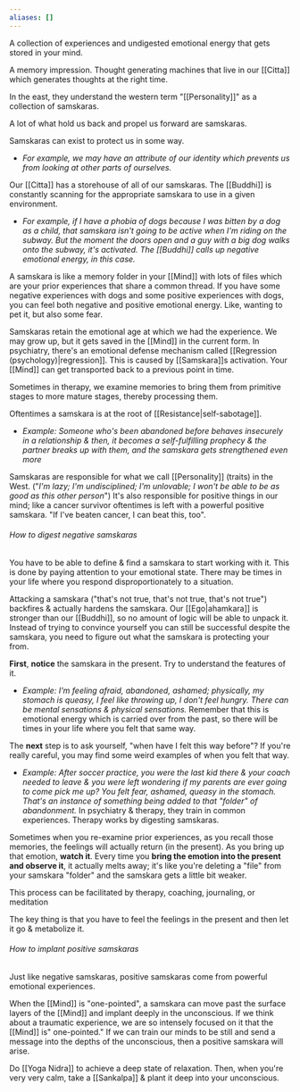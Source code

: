 ```yaml
---
aliases: []
---
```

A collection of experiences and undigested emotional energy that gets stored in your mind.

A memory impression. Thought generating machines that live in our [[Citta]] which generates thoughts at the right time.

In the east, they understand the western term "[[Personality]]" as a collection of samskaras.

A lot of what hold us back and propel us forward are samskaras.

Samskaras can exist to protect us in some way.
- *For example, we may have an attribute of our identity which prevents us from looking at other parts of ourselves.*

Our [[Citta]] has a storehouse of all of our samskaras. The [[Buddhi]] is constantly scanning for the appropriate samskara to use in a given environment.
- *For example, if I have a phobia of dogs because I was bitten by a dog as a child, that samskara isn't going to be active when I'm riding on the subway. But the moment the doors open and a guy with a big dog walks onto the subway, it's activated. The [[Buddhi]] calls up negative emotional energy, in this case.*

A samskara is like a memory folder in your [[Mind]] with lots of files which are your prior experiences that share a common thread. If you have some negative experiences with dogs and some positive experiences with dogs, you can feel both negative and positive emotional energy. Like, wanting to pet it, but also some fear.

Samskaras retain the emotional age at which we had the experience. We may grow up, but it gets saved in the [[Mind]] in the current form.
In psychiatry, there's an emotional defense mechanism called [[Regression (psychology)|regression]]. This is caused by [[Samskara]]s activation. Your [[Mind]] can get transported back to a previous point in time.

Sometimes in therapy, we examine memories to bring them from primitive stages to more mature stages, thereby processing them.

Oftentimes a samskara is at the root of [[Resistance|self-sabotage]].
- *Example: Someone who's been abandoned before behaves insecurely in a relationship & then, it becomes a self-fulfilling prophecy & the partner breaks up with them, and the samskara gets strengthened even more*

Samskaras are responsible for what we call [[Personality]] (traits) in the West. ("*I'm lazy; I'm undisciplined; I'm unlovable; I won't be able to be as good as this other person*")
It's also responsible for positive things in our mind; like a cancer survivor oftentimes is left with a powerful positive samskara. "If I've beaten cancer, I can beat this, too".

###### How to digest negative samskaras
You have to be able to define & find a samskara to start working with it. This is done by paying attention to your emotional state. There may be times in your life where you respond disproportionately to a situation.

Attacking a samskara ("that's not true, that's not true, that's not true") backfires & actually hardens the samskara. Our [[Ego|ahamkara]] is stronger than our [[Buddhi]], so no amount of logic will be able to unpack it. Instead of trying to convince yourself you can still be successful despite the samskara, you need to figure out what the samskara is protecting your from.

**First**, **notice** the samskara in the present. Try to understand the features of it.
- *Example: I'm feeling afraid, abandoned, ashamed; physically, my stomach is queasy, I feel like throwing up, I don't feel hungry. There can be mental sensations & physical sensations.*
Remember that this is emotional energy which is carried over from the past, so there will be times in your life where you felt that same way.

The **next** step is to ask yourself, "when have I felt this way before"? If you're really careful, you may find some weird examples of when you felt that way.
- *Example: After soccer practice, you were the last kid there & your coach needed to leave & you were left wondering if my parents are ever going to come pick me up? You felt fear, ashamed, queasy in the stomach. That's an instance of something being added to that "folder" of abandonment.*
In psychiatry & therapy, they train in common experiences. Therapy works by digesting samskaras.

Sometimes when you re-examine prior experiences, as you recall those memories, the feelings will actually return (in the present). As you bring up that emotion, **watch it**. Every time you **bring the emotion into the present and observe it**, it actually melts away; it's like you're deleting a "file" from your samskara "folder" and the samskara gets a little bit weaker.

This process can be facilitated by therapy, coaching, journaling, or meditation

The key thing is that you have to feel the feelings in the present and then let it go & metabolize it.

###### How to implant positive samskaras
Just like negative samskaras, positive samskaras come from powerful emotional experiences.

When the [[Mind]] is "one-pointed", a samskara can move past the surface layers of the [[Mind]] and implant deeply in the unconscious. If we think about a traumatic experience, we are so intensely focused on it that the [[Mind]] is" one-pointed." If we can train our minds to be still and send a message into the depths of the unconscious, then a positive samskara will arise.

Do [[Yoga Nidra]] to achieve a deep state of relaxation. Then, when you're very very calm, take a [[Sankalpa]] & plant it deep into your unconscious.
